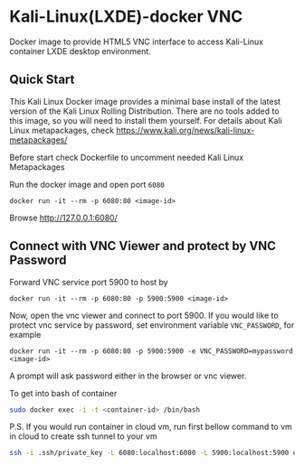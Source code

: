 Kali-Linux(LXDE)-docker VNC
=========================

Docker image to provide HTML5 VNC interface to access Kali-Linux container LXDE desktop environment.

Quick Start
-------------------------
This Kali Linux Docker image provides a minimal base install of the latest version of the Kali Linux Rolling Distribution. 
There are no tools added to this image, so you will need to install them yourself. For details about Kali Linux metapackages, 
check https://www.kali.org/news/kali-linux-metapackages/

Before start check Dockerfile to uncomment needed Kali Linux Metapackages

Run the docker image and open port `6080`

```
docker run -it --rm -p 6080:80 <image-id>
```

Browse http://127.0.0.1:6080/


Connect with VNC Viewer and protect by VNC Password
------------------

Forward VNC service port 5900 to host by

```
docker run -it --rm -p 6080:80 -p 5900:5900 <image-id>
```

Now, open the vnc viewer and connect to port 5900. If you would like to protect vnc service by password, set environment variable `VNC_PASSWORD`, for example

```
docker run -it --rm -p 6080:80 -p 5900:5900 -e VNC_PASSWORD=mypassword <image-id>
```

A prompt will ask password either in the browser or vnc viewer.

To get into bash of container
```bash
sudo docker exec -i -t <container-id> /bin/bash
```

P.S. If you would run container in cloud vm, run first bellow command to vm in cloud to create ssh tunnel 
to your vm
```bash
ssh -i .ssh/private_key -L 6080:localhost:6080 -L 5900:localhost:5900 user@IP
```